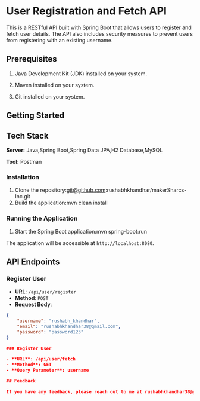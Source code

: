 # User Registration and Fetch API

This is a RESTful API built with Spring Boot that allows users to register and fetch user details. The API also includes security measures to prevent users from registering with an existing username.

## Prerequisites
1) Java Development Kit (JDK) installed on your system.

2) Maven installed on your system.

3) Git installed on your system.

## Getting Started

## Tech Stack

**Server:** Java,Spring Boot,Spring Data JPA,H2 Database,MySQL

**Tool:** Postman


### Installation

1. Clone the repository:git@github.com:rushabhkhandhar/makerSharcs-Inc.git
2.  Build the application:mvn clean install

### Running the Application

1. Start the Spring Boot application:mvn spring-boot:run

The application will be accessible at `http://localhost:8080`.

## API Endpoints

### Register User

- **URL**: `/api/user/register`
- **Method**: `POST`
- **Request Body**:
```json
{
    "username": "rushabh_khandhar",
    "email": "rushabhkhandhar38@gmail.com",
    "password": "password123"
}

### Register User

- **URL**: /api/user/fetch
- **Method**: GET
- **Query Parameter**: username

## Feedback

If you have any feedback, please reach out to me at rushabhkhandhar38@gmail.com

